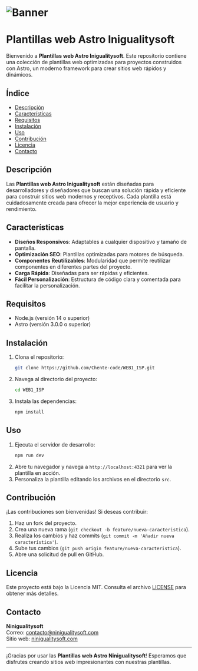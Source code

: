 # ![Banner](https://yourimageurl.com/banner.png)

# Plantillas web Astro Inigualitysoft

Bienvenido a **Plantillas web Astro Inigualitysoft**. Este repositorio contiene una colección de plantillas web optimizadas para proyectos construidos con Astro, un moderno framework para crear sitios web rápidos y dinámicos.

## Índice

- [Descripción](#descripción)
- [Características](#características)
- [Requisitos](#requisitos)
- [Instalación](#instalación)
- [Uso](#uso)
- [Contribución](#contribución)
- [Licencia](#licencia)
- [Contacto](#contacto)

## Descripción

Las **Plantillas web Astro Inigualitysoft** están diseñadas para desarrolladores y diseñadores que buscan una solución rápida y eficiente para construir sitios web modernos y receptivos. Cada plantilla está cuidadosamente creada para ofrecer la mejor experiencia de usuario y rendimiento.

## Características

- **Diseños Responsivos**: Adaptables a cualquier dispositivo y tamaño de pantalla.
- **Optimización SEO**: Plantillas optimizadas para motores de búsqueda.
- **Componentes Reutilizables**: Modularidad que permite reutilizar componentes en diferentes partes del proyecto.
- **Carga Rápida**: Diseñadas para ser rápidas y eficientes.
- **Fácil Personalización**: Estructura de código clara y comentada para facilitar la personalización.

## Requisitos

- Node.js (versión 14 o superior)
- Astro (versión 3.0.0 o superior)

## Instalación

1. Clona el repositorio:
   ```sh
   git clone https://github.com/Chente-code/WEB1_ISP.git
   ```
2. Navega al directorio del proyecto:
   ```sh
   cd WEB1_ISP
   ```
3. Instala las dependencias:
   ```sh
   npm install
   ```

## Uso

1. Ejecuta el servidor de desarrollo:
   ```sh
   npm run dev
   ```
2. Abre tu navegador y navega a `http://localhost:4321` para ver la plantilla en acción.
3. Personaliza la plantilla editando los archivos en el directorio `src`.

## Contribución

¡Las contribuciones son bienvenidas! Si deseas contribuir:

1. Haz un fork del proyecto.
2. Crea una nueva rama (`git checkout -b feature/nueva-caracteristica`).
3. Realiza los cambios y haz commits (`git commit -m 'Añadir nueva característica'`).
4. Sube tus cambios (`git push origin feature/nueva-caracteristica`).
5. Abre una solicitud de pull en GitHub.

## Licencia

Este proyecto está bajo la Licencia MIT. Consulta el archivo [LICENSE](LICENSE) para obtener más detalles.

## Contacto

**Ninigualitysoft**  
Correo: [contacto@ninigualitysoft.com](mailto:contacto@inigualitysoft.com)  
Sitio web: [ninigualitysoft.com](https://inigualitysoft.com)

---

¡Gracias por usar las **Plantillas web Astro Ninigualitysoft**! Esperamos que disfrutes creando sitios web impresionantes con nuestras plantillas.
